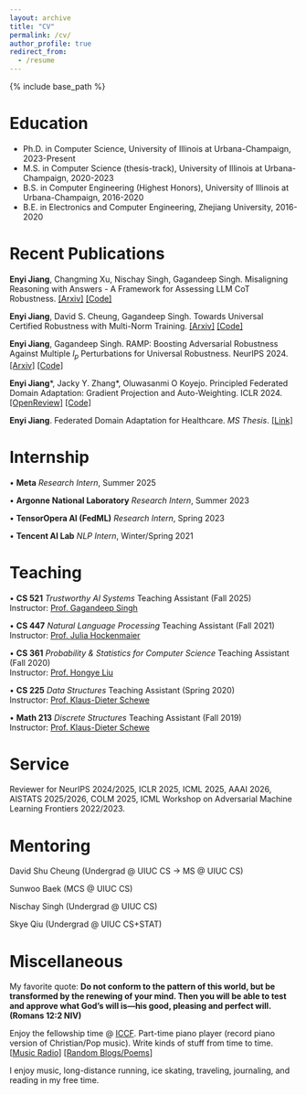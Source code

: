 ```yaml
---
layout: archive
title: "CV"
permalink: /cv/
author_profile: true
redirect_from:
  - /resume
---
```


{% include base_path %}
<!-- You can check out my detailed CV [here](https://enyijiang.github.io/files/Enyi_Jiang_CV.pdf). -->

Education
======
* Ph.D. in Computer Science, University of Illinois at Urbana-Champaign, 2023-Present
* M.S. in Computer Science (thesis-track), University of Illinois at Urbana-Champaign, 2020-2023
* B.S. in Computer Engineering (Highest Honors), University of Illinois at Urbana-Champaign, 2016-2020
* B.E. in Electronics and Computer Engineering, Zhejiang University, 2016-2020
  
<!-- Skills
======
* Python, C++, C, System Verilog, R, Java
* LaTex, OverLeaf, Matlab
* Pytorch, Tensorflow
<!-- * Skill 3 --> 

Recent Publications
======
<!--   <ul>{% for post in site.publications %}
    {% include archive-single-cv.html %}
  {% endfor %}</ul> -->

**Enyi Jiang**, Changming Xu, Nischay Singh, Gagandeep Singh. 
Misaligning Reasoning with Answers - A Framework for Assessing LLM CoT Robustness. [[Arxiv]](https://arxiv.org/abs/2505.17406) [[Code]](https://github.com/uiuc-focal-lab/MATCHA)

**Enyi Jiang**, David S. Cheung, Gagandeep Singh. Towards Universal Certified Robustness with Multi-Norm Training. [[Arxiv]](https://arxiv.org/abs/2410.03000) [[Code]](https://github.com/uiuc-focal-lab/CURE)

**Enyi Jiang**, Gagandeep Singh. RAMP: Boosting Adversarial Robustness Against Multiple $l_p$ Perturbations for Universal Robustness. NeurIPS 2024. [[Arxiv]](https://arxiv.org/abs/2402.06827) [[Code]](https://github.com/uiuc-focal-lab/RAMP/tree/main)

**Enyi Jiang**\*, Jacky Y. Zhang\*, Oluwasanmi O Koyejo. Principled Federated Domain Adaptation: Gradient Projection and Auto-Weighting. ICLR 2024. [[OpenReview]](https://openreview.net/forum?id=6J3ehSUrMU) [[Code]](https://github.com/jackyzyb/AutoFedGP)

**Enyi Jiang**. Federated Domain Adaptation for Healthcare. *MS Thesis*. [[Link]](https://www.ideals.illinois.edu/items/127653)

Internship
======
• **Meta** *Research Intern*, Summer 2025

• **Argonne National Laboratory** *Research Intern*, Summer 2023

• **TensorOpera AI (FedML)** *Research Intern*, Spring 2023

• **Tencent AI Lab** *NLP Intern*, Winter/Spring 2021

Teaching
======
<!--   <ul>{% for post in site.teaching %}
    {% include archive-single-cv.html %}
  {% endfor %}</ul> -->

• **CS 521** *Trustworthy AI Systems* Teaching Assistant (Fall 2025)  
  Instructor: [Prof. Gagandeep Singh](https://ggndpsngh.github.io/)
  
• **CS 447** *Natural Language Processing* Teaching Assistant (Fall 2021)  
  Instructor: [Prof. Julia Hockenmaier](https://juliahmr.cs.illinois.edu/)
  
• **CS 361** *Probability & Statistics for Computer Science* Teaching Assistant (Fall 2020)  
  Instructor: [Prof. Hongye Liu](https://cs.illinois.edu/about/people/department-faculty/hl314)

• **CS 225** *Data Structures* Teaching Assistant (Spring 2020)  
  Instructor: [Prof. Klaus-Dieter Schewe](https://scholar.google.com/citations?user=e74FobUAAAAJ&hl=en)
 
• **Math 213** *Discrete Structures* Teaching Assistant (Fall 2019)  
  Instructor: [Prof. Klaus-Dieter Schewe](https://scholar.google.com/citations?user=e74FobUAAAAJ&hl=en)

Service
======
Reviewer for NeurIPS 2024/2025, ICLR 2025, ICML 2025, AAAI 2026, AISTATS 2025/2026, COLM 2025, ICML Workshop on Adversarial Machine Learning Frontiers 2022/2023.

Mentoring
======
David Shu Cheung (Undergrad @ UIUC CS -> MS @ UIUC CS)

Sunwoo Baek (MCS @ UIUC CS)

Nischay Singh (Undergrad @ UIUC CS)

Skye Qiu (Undergrad @ UIUC CS+STAT)
  
Miscellaneous
======
My favorite quote: **Do not conform to the pattern of this world, but be transformed by the renewing of your mind. Then you will be able to test and approve what God’s will is—his good, pleasing and perfect will. (Romans 12:2 NIV)**

Enjoy the fellowship time @ [ICCF](https://iccfer.com/). Part-time piano player (record piano version of Christian/Pop music). Write kinds of stuff from time to time. [[Music Radio](https://music.163.com/#/djradio?id=960850566)] [[Random Blogs/Poems](https://enyijiang.web.illinois.edu/)]

I enjoy music, long-distance running, ice skating, traveling, journaling, and reading in my free time.
